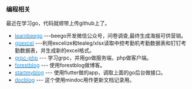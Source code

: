 ### 编程相关
最近在学习go，代码就顺带上传github上了。
- [<font color=#0099ff>learnbeego</font>](https://github.com/cjyzwg/learnbeego) ---beego开发微信公众号，问卷调查,最终生成海报可供营销。
- [<font color=#0099ff>goexcel</font>](https://github.com/cjyzwg/goexcel) ---利用excelize和tealeg/xlsx读取中控考勤机考勤数据表和钉钉考勤数据表，并生成新的excel格式。
- [<font color=#0099ff>grpc-php</font>](https://github.com/cjyzwg/grpc-php) --- 学习grpc，并用go做服务端，php做客户端。
- [<font color=#0099ff>forestblog</font>](https://github.com/cjyzwg/forestblog) --- 使用forestblog做博客。
- [<font color=#0099ff>startmyblog</font>](https://github.com/cjyzwg/startmyblog) --- 使用flutter做的app，调取上面的go后台做接口。  
- [<font color=#0099ff>docblog</font>](http://doc.hexiefamily.xin/) --- 这个使用mindoc用作更新文档记录用。

